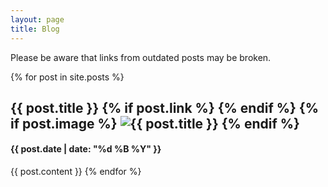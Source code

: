 ```yaml
---
layout: page
title: Blog
---
```


<p>
  Please be aware that links from outdated posts may be broken.
</p>

{% for post in site.posts %}
<h2>
	{{ post.title }}
	{% if post.link %}
	<small>
		<a href="{{ post.link }}"><i class="fas fa-link"></i></a>
	</small>
	{% endif %}
	{% if post.image %}
	<img src="{{ post.image }}" alt="{{ post.title }}" class="post-image shadow-light"/>
	{% endif %}
</h2>
<h4 class="date">{{ post.date | date: "%d %B %Y" }}</h4>

{{ post.content }}
{% endfor %}
